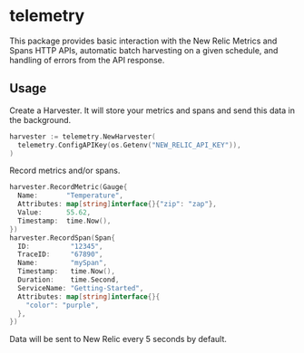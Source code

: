 # telemetry

This package provides basic interaction with the New Relic Metrics and Spans
HTTP APIs, automatic batch harvesting on a given schedule, and handling of
errors from the API response.

## Usage

Create a Harvester. It will store your metrics and spans and send this data in
the background.

  ```go
  harvester := telemetry.NewHarvester(
    telemetry.ConfigAPIKey(os.Getenv("NEW_RELIC_API_KEY")),
  )
  ```

Record metrics and/or spans.

  ```go
  harvester.RecordMetric(Gauge{
    Name:       "Temperature",
    Attributes: map[string]interface{}{"zip": "zap"},
    Value:      55.62,
    Timestamp:  time.Now(),
  })
  harvester.RecordSpan(Span{
    ID:          "12345",
    TraceID:     "67890",
    Name:        "mySpan",
    Timestamp:   time.Now(),
    Duration:    time.Second,
    ServiceName: "Getting-Started",
    Attributes: map[string]interface{}{
      "color": "purple",
    },
  })
  ```

Data will be sent to New Relic every 5 seconds by default.
